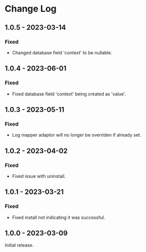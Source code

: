 # Change Log

## 1.0.5 - 2023-03-14

### Fixed

- Changed database field 'context' to be nullable.

## 1.0.4 - 2023-06-01

### Fixed

- Fixed database field 'context' being created as 'value'.

## 1.0.3 - 2023-05-11

### Fixed

- Log mapper adaptor will no longer be overriden if already set.

## 1.0.2 - 2023-04-02

### Fixed

- Fixed issue with uninstall.

## 1.0.1 - 2023-03-21

### Fixed

- Fixed install not indicating it was successful.

## 1.0.0 - 2023-03-09

Initial release.
